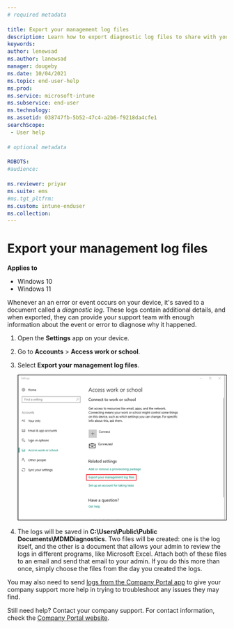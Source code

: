 ```yaml
---
# required metadata

title: Export your management log files  
description: Learn how to export diagnostic log files to share with your support person.    
keywords:
author: lenewsad
ms.author: lanewsad
manager: dougeby
ms.date: 10/04/2021
ms.topic: end-user-help
ms.prod:
ms.service: microsoft-intune
ms.subservice: end-user
ms.technology:
ms.assetid: 038747fb-5b52-47c4-a2b6-f9218da4cfe1
searchScope:
 - User help

# optional metadata

ROBOTS:  
#audience:

ms.reviewer: priyar
ms.suite: ems
#ms.tgt_pltfrm:
ms.custom: intune-enduser
ms.collection: 
---
```


# Export your management log files     

**Applies to**  
- Windows 10  
- Windows 11  

Whenever an an error or event occurs on your device, it's saved to a document called a _diagnostic log_. These logs contain additional details, and when exported, they can provide your support team with enough information about the event or error to diagnose why it happened. 

1. Open the **Settings** app on your device.  
2. Go to **Accounts** > **Access work or school**.  
3. Select **Export your management log files**.  

   ![The "Access work or school screen", which presents the Export option underneath the "Related settings" heading.](./media/w10-export-logs.png)

4. The logs will be saved in **C:\Users\Public\Public Documents\MDMDiagnostics**. Two files will be created: one is the log itself, and the other is a document that allows your admin to review the logs in different programs, like Microsoft Excel. Attach both of these files to an email and send that email to your admin. If you do this more than once, simply choose the files from the day you created the logs. 

You may also need to send [logs from the Company Portal app](send-logs-to-your-it-admin-cp-windows.md) to give your company support more help in trying to troubleshoot any issues they may find. 

Still need help? Contact your company support. For contact information, check the [Company Portal website](https://go.microsoft.com/fwlink/?linkid=2010980).
